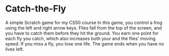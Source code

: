 # Catch-the-Fly
A simple Scratch game for my CS50 course
In this game, you control a frog using the left and right arrow keys. Flies fall from the top of the screen, and you have to catch them before they hit the ground. You earn one point for each fly you catch, which also increases both your and the flies’ moving speed. If you miss a fly, you lose one life. The game ends when you have no lives left.

